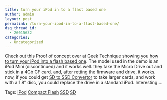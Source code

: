 ```yaml
---
title: turn your iPod in to a flast based one
author: admin
layout: post
permalink: /turn-your-ipod-in-to-a-flast-based-one/
dsq_thread_id:
  - 26015632
categories:
  - Uncategorized
---
```

Check out this Proof of concept over at Geek Technique showing you [how to turn your iPod into a flash based one][1]. The model used in the demo is an iPod Mini (discontinued) and it works well. they take the Micro Drive out and stick in a 4Gb CF card. and, after retting the firmware and drive, it works. now, if you could get [SD to SSD Convertor][2] to take larger cards, and work with a 1.8&#8243; disc, you could replace the drive in a standard iPod. Interesting&#8230;.</p> 

Tags: <a href="http://technorati.com/tag/iPod" rel="tag">iPod</a> <a href="http://technorati.com/tag/CompactFlash" rel="tag">Compact Flash</a> <a href="http://technorati.com/tag/SSD" rel="tag">SSD</a> <a href="http://technorati.com/tag/SD" rel="tag">SD</a>

 [1]: http://geektechnique.org/projectlab/753/how-to-turn-your-ipod-mini-into-a-flash-based-ipod
 [2]: http://blog.lotas-smartman.net/archive/2007/02/19/sd-to-ssd-converter.aspx